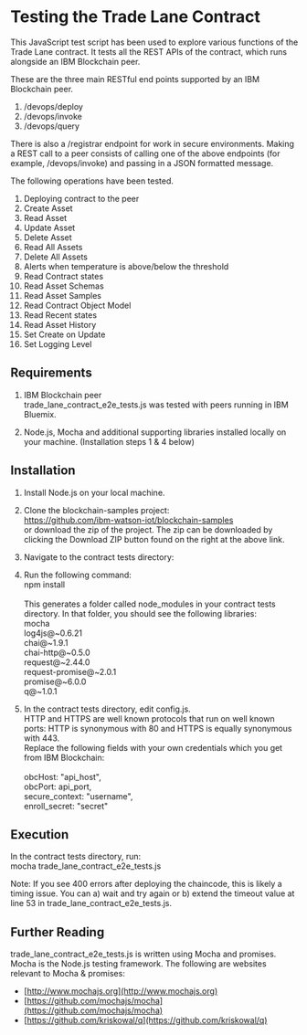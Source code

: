 # Testing the Trade Lane Contract

This JavaScript test script has been used to explore various functions of the Trade Lane contract. It tests all the REST APIs of the contract, which runs alongside an IBM Blockchain peer.

These are the three main RESTful end points supported by an IBM Blockchain peer. 
  1.	/devops/deploy
  2.	/devops/invoke
  3.	/devops/query

There is also a /registrar endpoint for work in secure environments.
Making a REST call to a peer consists of calling one of the above endpoints (for example, /devops/invoke) and passing in a JSON formatted message. 

The following operations have been tested.
1.	Deploying contract to the peer
2.	Create Asset
3.	Read Asset
4.	Update Asset
5.	Delete Asset
6.	Read All Assets
7.	Delete All Assets
8.	Alerts when temperature is above/below the threshold
9.	Read Contract states
10.	Read Asset Schemas
11.	Read Asset Samples
12.	Read Contract Object Model
13.	Read Recent states
14.	Read Asset History
15.	Set Create on Update
16.	Set Logging Level

## Requirements

1. IBM Blockchain peer<br>
trade_lane_contract_e2e_tests.js was tested with peers running in IBM Bluemix.

2. Node.js, Mocha and additional supporting libraries installed locally on your machine. (Installation steps 1 & 4 below)


## Installation

1. Install Node.js on your local machine.

2. Clone the blockchain-samples project:<br>
https://github.com/ibm-watson-iot/blockchain-samples <br>or download the zip of the project. The zip can be downloaded by clicking the Download ZIP button found on the right at the above link.

3.  Navigate to the contract tests directory:<br>


4. Run the following command:<br>
npm install<br>
<br>This generates a folder called node_modules in your contract tests directory. In that folder, you should see the following libraries:<br>
mocha<br>
log4js@~0.6.21<br>
chai@~1.9.1<br>
chai-http@~0.5.0<br>
request@~2.44.0<br>
request-promise@~2.0.1<br>
promise@~6.0.0<br>
q@~1.0.1<br>

5. In the contract tests directory, edit config.js. <br>
HTTP and HTTPS are well known protocols that run on well known ports: HTTP is synonymous with 80 and HTTPS is equally synonymous with 443.<br>
Replace the following fields with your own credentials which you get from IBM Blockchain:<br>
    <br>obcHost: "api_host",<br>
    obcPort: api_port,<br>
    secure_context: "username",<br>
    enroll_secret: "secret"

## Execution

In the contract tests directory, run:<br>
mocha trade_lane_contract_e2e_tests.js

Note: If you see 400 errors after deploying the chaincode, this is likely a timing issue.  You can a) wait and try again or b) extend the timeout value at line 53 in trade_lane_contract_e2e_tests.js.

## Further Reading

trade_lane_contract_e2e_tests.js is written using Mocha and promises. Mocha is the Node.js testing framework. The following are websites relevant to Mocha & promises:

  * [http://www.mochajs.org](http://www.mochajs.org)
  * [https://github.com/mochajs/mocha](https://github.com/mochajs/mocha)
  * [https://github.com/kriskowal/q](https://github.com/kriskowal/q)
